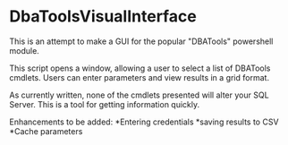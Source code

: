 # DbaToolsVisualInterface
This is an attempt to make a GUI for the popular "DBATools" powershell module.

This script opens a window, allowing a user to select a list of DBATools cmdlets.
Users can enter parameters and view results in a grid format.

As currently written, none of the cmdlets presented will alter your SQL Server. This is a tool for getting information quickly.

Enhancements to be added:
*Entering credentials
*saving results to CSV
*Cache parameters



